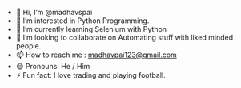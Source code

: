 - 👋 Hi, I’m @madhavspai
- 👀 I’m interested in Python Programming. 
- 🌱 I’m currently learning Selenium with Python
- 💞️ I’m looking to collaborate on Automating stuff with liked minded people. 
- 📫 How to reach me : madhavpai123@gmail.com  
- 😄 Pronouns: He / Him
- ⚡ Fun fact: I love trading and playing football. 

<!---
madhavspai/madhavspai is a ✨ special ✨ repository because its `README.md` (this file) appears on your GitHub profile.
You can click the Preview link to take a look at your changes.
--->
